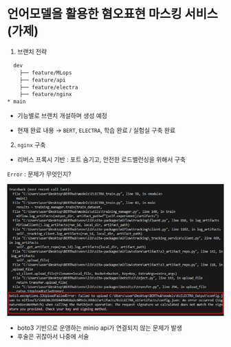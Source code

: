 # 언어모델을 활용한 혐오표현 마스킹 서비스(가제)

1. 브랜치 전략 

```bash
  dev
    ├── feature/MLops
    ├── feature/api
    ├── feature/electra
    ├── feature/nginx
* main
```

- 기능별로 브랜치 개설하며 생성 예정

- 현재 완료 내용 → `BERT`, `ELECTRA`, 학습 완료 / 실험실 구축 완료

2. `nginx` 구축 

- 리버스 프록시 기반 : 포트 숨기고, 안전한 로드밸런싱을 위해서 구축 

`Error` : 문제가 무엇인지? 

![alt text](./image/image.png)

- boto3 기반으로 운영하는 minio api가 연결되지 않는 문제가 발생 
- 후술은 귀찮아서 나중에 서술 